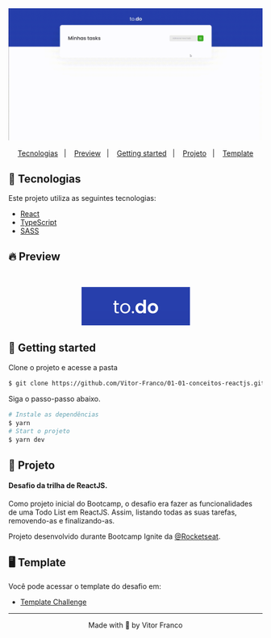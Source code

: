 <img alt="Preview App" title="Preview App" src=".github/01-01-conceitos-reactjs.gif" />

<p align="center">
  <a href="#-tecnologias">Tecnologias</a>&nbsp;&nbsp;&nbsp;|&nbsp;&nbsp;&nbsp;
  <a href="#-preview">Preview</a>&nbsp;&nbsp;&nbsp;|&nbsp;&nbsp;&nbsp;
  <a href="#-getting-started">Getting started</a>&nbsp;&nbsp;&nbsp;|&nbsp;&nbsp;&nbsp;
  <a href="#-projeto">Projeto</a>&nbsp;&nbsp;&nbsp;|&nbsp;&nbsp;&nbsp;
  <a href="#-template">Template</a>
</p>

## 🧪 Tecnologias

Este projeto utiliza as seguintes tecnologias:

- [React](https://reactjs.org)
- [TypeScript](https://www.typescriptlang.org/)
- [SASS](https://sass-lang.com/)

## 🔥 Preview

<br>

<p align="center">
  <a href="https://todo-vf.netlify.app/" target="_blank">
    <img alt="Preview App" title="Preview App" src=".github/logo-to-do.png" />
  </a>
</p>

## 🚀 Getting started

Clone o projeto e acesse a pasta

```bash
$ git clone https://github.com/Vitor-Franco/01-01-conceitos-reactjs.git && cd 01-01-conceitos-reactjs
```

Siga o passo-passo abaixo.

```bash
# Instale as dependências
$ yarn
# Start o projeto
$ yarn dev
```

## 📝 Projeto

#### Desafio da trilha de ReactJS.

Como projeto inicial do Bootcamp, o desafio era fazer as funcionalidades de uma Todo List em ReactJS.
Assim, listando todas as suas tarefas, removendo-as e finalizando-as.

Projeto desenvolvido durante Bootcamp Ignite da [@Rocketseat](https://github.com/Rocketseat).

## 🖥 Template

Você pode acessar o template do desafio em:

- [Template Challenge](https://github.com/rocketseat-education/ignite-template-reactjs-conceitos-do-react)

---

<p align="center">Made with 💜 by Vitor Franco</p>
